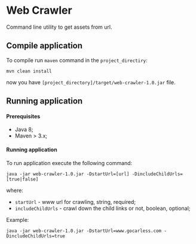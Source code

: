 # Web Crawler

Command line utility to get assets from url.

## Compile application

To compile run `maven` command in the `project_directiry`:
```
mvn clean install
```
now you have `[project_directory]/target/web-crawler-1.0.jar` file.


## Running application

#### Prerequisites
- Java 8;
- Maven > 3.x;

#### Running application
To run application execute the following command:
```
java -jar web-crawler-1.0.jar -DstartUrl=[url] -DincludeChildUrls=[true|false]
```

where: 
- `startUrl` - www url for crawling, string, required;
- `includeChildUrls` - crawl down the child links or not, boolean, optional; 

Example: 
```
java -jar web-crawler-1.0.jar -DstartUrl=www.gocarless.com -DincludeChildUrls=true

```



